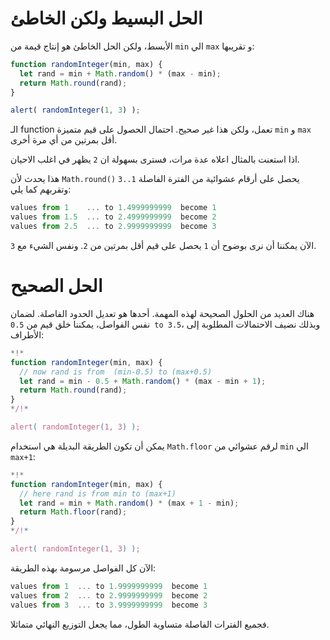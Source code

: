 # الحل البسيط ولكن الخاطئ

الأبسط، ولكن الحل الخاطئ هو إنتاج قيمة من `min` الي `max` و تقريبها:

```js run
function randomInteger(min, max) {
  let rand = min + Math.random() * (max - min); 
  return Math.round(rand);
}

alert( randomInteger(1, 3) );
```

الـ function تعمل، ولكن هذا غير صحيح. احتمال الحصول على قيم متميزة `min` و `max` أقل بمرتين من أي مرة أخرى.

اذا استعنت بالمثال اعلاه عدة مرات، فسترى بسهولة ان  `2` يظهر في اغلب الاحيان.

هذا يحدث لأن `Math.round()` يحصل على أرقام عشوائية من الفترة الفاصلة `1..3` وتقربهم كما يلي:

```js no-beautify
values from 1    ... to 1.4999999999  become 1
values from 1.5  ... to 2.4999999999  become 2
values from 2.5  ... to 2.9999999999  become 3
```

الآن يمكننا أن نرى بوضوح أن `1` يحصل على قيم أقل بمرتين من `2`. ونفس الشيء مع `3`.

# الحل الصحيح

هناك العديد من الحلول الصحيحة لهذه المهمة. أحدها هو تعديل الحدود الفاصلة. لضمان نفس الفواصل، يمكننا خلق قيم من `0.5 to 3.5`، وبذلك نضيف الاحتمالات المطلوبة إلى الأطراف:

```js run
*!*
function randomInteger(min, max) {
  // now rand is from  (min-0.5) to (max+0.5)
  let rand = min - 0.5 + Math.random() * (max - min + 1);
  return Math.round(rand);
}
*/!*

alert( randomInteger(1, 3) );
```

يمكن أن تكون الطريقة البديلة هي استخدام `Math.floor` لرقم عشوائي من `min` الي `max+1`:

```js run
*!*
function randomInteger(min, max) {
  // here rand is from min to (max+1)
  let rand = min + Math.random() * (max + 1 - min);
  return Math.floor(rand);
}
*/!*

alert( randomInteger(1, 3) );
```

الآن كل الفواصل مرسومة بهذه الطريقة:

```js no-beautify
values from 1  ... to 1.9999999999  become 1
values from 2  ... to 2.9999999999  become 2
values from 3  ... to 3.9999999999  become 3
```

فجميع الفترات الفاصلة متساوية الطول، مما يجعل التوزيع النهائي متماثلا.
